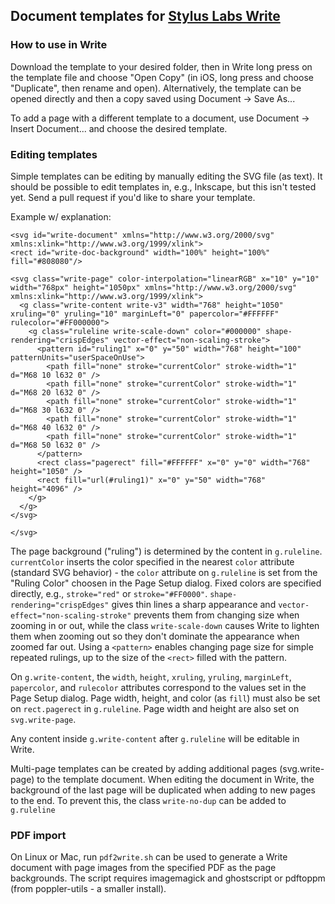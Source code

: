## Document templates for [Stylus Labs Write](http://www.styluslabs.com/) ##

### How to use in Write ###

Download the template to your desired folder, then in Write long press on the template file and choose "Open Copy" (in iOS, long press and choose "Duplicate", then rename and open).  Alternatively, the template can be opened directly and then a copy saved using Document -> Save As...

To add a page with a different template to a document, use Document -> Insert Document... and choose the desired template.

### Editing templates ###

Simple templates can be editing by manually editing the SVG file (as text).  It should be possible to edit templates in, e.g., Inkscape, but this isn't tested yet.  Send a pull request if you'd like to share your template.

Example w/ explanation:

```
<svg id="write-document" xmlns="http://www.w3.org/2000/svg" xmlns:xlink="http://www.w3.org/1999/xlink">
<rect id="write-doc-background" width="100%" height="100%" fill="#808080"/>

<svg class="write-page" color-interpolation="linearRGB" x="10" y="10" width="768px" height="1050px" xmlns="http://www.w3.org/2000/svg" xmlns:xlink="http://www.w3.org/1999/xlink">
  <g class="write-content write-v3" width="768" height="1050" xruling="0" yruling="10" marginLeft="0" papercolor="#FFFFFF" rulecolor="#FF000000">
    <g class="ruleline write-scale-down" color="#000000" shape-rendering="crispEdges" vector-effect="non-scaling-stroke">
      <pattern id="ruling1" x="0" y="50" width="768" height="100" patternUnits="userSpaceOnUse">
        <path fill="none" stroke="currentColor" stroke-width="1" d="M68 10 l632 0" />
        <path fill="none" stroke="currentColor" stroke-width="1" d="M68 20 l632 0" />
        <path fill="none" stroke="currentColor" stroke-width="1" d="M68 30 l632 0" />
        <path fill="none" stroke="currentColor" stroke-width="1" d="M68 40 l632 0" />
        <path fill="none" stroke="currentColor" stroke-width="1" d="M68 50 l632 0" />
      </pattern>
      <rect class="pagerect" fill="#FFFFFF" x="0" y="0" width="768" height="1050" />
      <rect fill="url(#ruling1)" x="0" y="50" width="768" height="4096" />
    </g>
  </g>
</svg>

</svg>
```

The page background ("ruling") is determined by the content in `g.ruleline`.  `currentColor` inserts the color specified in the nearest `color` attribute (standard SVG behavior) - the `color` attribute on `g.ruleline` is set from the "Ruling Color" choosen in the Page Setup dialog.  Fixed colors are specified directly, e.g., `stroke="red"` or `stroke="#FF0000"`. `shape-rendering="crispEdges"` gives thin lines a sharp appearance and `vector-effect="non-scaling-stroke"` prevents them from changing size when zooming in or out, while the class `write-scale-down` causes Write to lighten them when zooming out so they don't dominate the appearance when zoomed far out.  Using a `<pattern>` enables changing page size for simple repeated rulings, up to the size of the `<rect>` filled with the pattern.

On `g.write-content`, the `width`, `height`, `xruling`, `yruling`, `marginLeft`, `papercolor`, and `rulecolor` attributes correspond to the values set in the Page Setup dialog.  Page width, height, and color (as `fill`) must also be set on `rect.pagerect` in `g.ruleline`.  Page width and height are also set on `svg.write-page`.

Any content inside `g.write-content` after `g.ruleline` will be editable in Write.

Multi-page templates can be created by adding additional pages (svg.write-page) to the template document.  When editing the document in Write, the background of the last page will be duplicated when adding to new pages to the end.  To prevent this, the class `write-no-dup` can be added to `g.ruleline`

### PDF import ###

On Linux or Mac, run `pdf2write.sh` can be used to generate a Write document with page images from the specified PDF as the page backgrounds.  The script requires imagemagick and ghostscript or pdftoppm (from poppler-utils - a smaller install).

